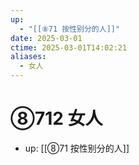 ```yaml
---
up:
  - "[[⑧71 按性别分的人]]"
date: 2025-03-01
ctime: 2025-03-01T14:02:21
aliases:
  - 女人
---
```


# ⑧712 女人

- up: [[⑧71 按性别分的人]]

